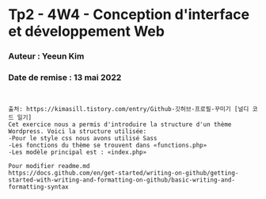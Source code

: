 # Tp2 - 4W4 - Conception d'interface et développement Web
### Auteur : Yeeun Kim
### Date de remise : 13 mai 2022

```


출처: https://kimasill.tistory.com/entry/Github-깃허브-프로필-꾸미기 [널디 코드 일기]
Cet exercice nous a permis d'introduire la structure d'un thème Wordpress. Voici la structure utilisée:
-Pour le style css nous avons utilisé Sass
-Les fonctions du thème se trouvent dans «functions.php»
-Les modèle principal est : «index.php»

Pour modifier readme.md
https://docs.github.com/en/get-started/writing-on-github/getting-started-with-writing-and-formatting-on-github/basic-writing-and-formatting-syntax